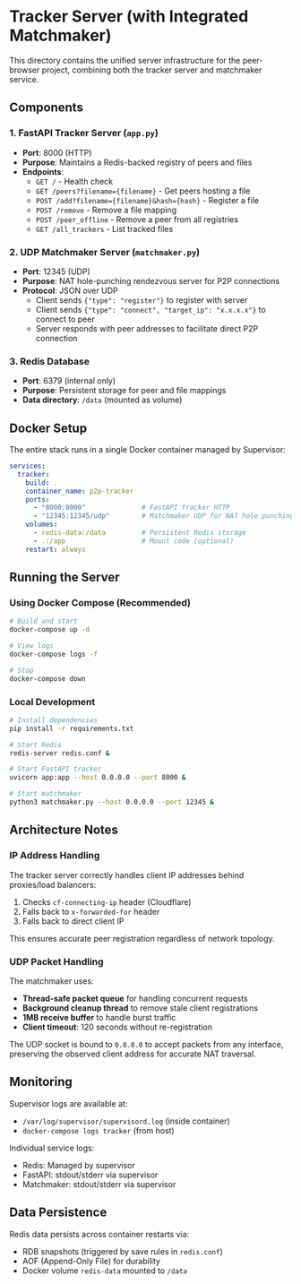 # Tracker Server (with Integrated Matchmaker)

This directory contains the unified server infrastructure for the peer-browser project, combining both the tracker server and matchmaker service.

## Components

### 1. FastAPI Tracker Server (`app.py`)
- **Port**: 8000 (HTTP)
- **Purpose**: Maintains a Redis-backed registry of peers and files
- **Endpoints**:
  - `GET /` - Health check
  - `GET /peers?filename={filename}` - Get peers hosting a file
  - `POST /add?filename={filename}&hash={hash}` - Register a file
  - `POST /remove` - Remove a file mapping
  - `POST /peer_offline` - Remove a peer from all registries
  - `GET /all_trackers` - List tracked files

### 2. UDP Matchmaker Server (`matchmaker.py`)
- **Port**: 12345 (UDP)
- **Purpose**: NAT hole-punching rendezvous server for P2P connections
- **Protocol**: JSON over UDP
  - Client sends `{"type": "register"}` to register with server
  - Client sends `{"type": "connect", "target_ip": "x.x.x.x"}` to connect to peer
  - Server responds with peer addresses to facilitate direct P2P connection

### 3. Redis Database
- **Port**: 6379 (internal only)
- **Purpose**: Persistent storage for peer and file mappings
- **Data directory**: `/data` (mounted as volume)

## Docker Setup

The entire stack runs in a single Docker container managed by Supervisor:

```yaml
services:
  tracker:
    build: .
    container_name: p2p-tracker
    ports:
      - "8000:8000"              # FastAPI tracker HTTP
      - "12345:12345/udp"        # Matchmaker UDP for NAT hole punching
    volumes:
      - redis-data:/data         # Persistent Redis storage
      - .:/app                   # Mount code (optional)
    restart: always
```

## Running the Server

### Using Docker Compose (Recommended)

```bash
# Build and start
docker-compose up -d

# View logs
docker-compose logs -f

# Stop
docker-compose down
```

### Local Development

```bash
# Install dependencies
pip install -r requirements.txt

# Start Redis
redis-server redis.conf &

# Start FastAPI tracker
uvicorn app:app --host 0.0.0.0 --port 8000 &

# Start matchmaker
python3 matchmaker.py --host 0.0.0.0 --port 12345 &
```

## Architecture Notes

### IP Address Handling
The tracker server correctly handles client IP addresses behind proxies/load balancers:
1. Checks `cf-connecting-ip` header (Cloudflare)
2. Falls back to `x-forwarded-for` header
3. Falls back to direct client IP

This ensures accurate peer registration regardless of network topology.

### UDP Packet Handling
The matchmaker uses:
- **Thread-safe packet queue** for handling concurrent requests
- **Background cleanup thread** to remove stale client registrations
- **1MB receive buffer** to handle burst traffic
- **Client timeout**: 120 seconds without re-registration

The UDP socket is bound to `0.0.0.0` to accept packets from any interface, preserving the observed client address for accurate NAT traversal.

## Monitoring

Supervisor logs are available at:
- `/var/log/supervisor/supervisord.log` (inside container)
- `docker-compose logs tracker` (from host)

Individual service logs:
- Redis: Managed by supervisor
- FastAPI: stdout/stderr via supervisor
- Matchmaker: stdout/stderr via supervisor

## Data Persistence

Redis data persists across container restarts via:
- RDB snapshots (triggered by save rules in `redis.conf`)
- AOF (Append-Only File) for durability
- Docker volume `redis-data` mounted to `/data`
